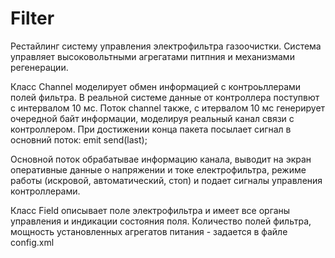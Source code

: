 # Filter
Рестайлинг систему управления электрофильтра газоочистки.
Система управляет высоковольтными агрегатами питпния и механизмами регенерации.

Класс Channel моделирует обмен информацией с контроьллерами полей фильтра.
В реальной системе данные от контроллера поступвют с интервалом 10 мс.
Поток сhannel также, с итервалом 10 мс генерирует очередной байт информации, моделируя реальный 
канал связи с контроллером. При достижении конца пакета посылает сигнал в основний поток: emit send(last);

Основной поток обрабатывае информацию канала, выводит на экран оперативные данные о напряжении
и токе електрофильтра, режиме работы (искровой, автоматический, стоп) и подает сигналы управления контроллерами.

Класс Field описывает поле электрофильтра и имеет все органы управления и индикации состояния поля.
Количество полей фильтра, мощность установленных агрегатов питания - задается в файле config.xml
